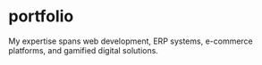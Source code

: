 # portfolio
My expertise spans web development, ERP systems, e-commerce platforms, and gamified digital solutions.
